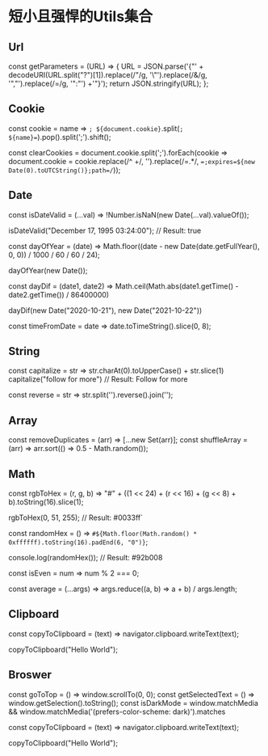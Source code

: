 # 短小且强悍的Utils集合

## Url
const getParameters = (URL) => {
URL = JSON.parse('{"' + decodeURI(URL.split("?")[1]).replace(/"/g, '\\"').replace(/&/g, '","').replace(/=/g, '":"') +'"}');
return JSON.stringify(URL);
};



## Cookie

const cookie = name => `; ${document.cookie}`.split(`; ${name}=`).pop().split(';').shift();

const clearCookies = document.cookie.split(';').forEach(cookie => document.cookie = cookie.replace(/^ +/, '').replace(/=.\*/, `=;expires=${new Date(0).toUTCString()};path=/`));






## Date
const isDateValid = (...val) => !Number.isNaN(new Date(...val).valueOf());

isDateValid("December 17, 1995 03:24:00");
// Result: true

const dayOfYear = (date) =>
Math.floor((date - new Date(date.getFullYear(), 0, 0)) / 1000 / 60 / 60 / 24);

dayOfYear(new Date());

const dayDif = (date1, date2) => Math.ceil(Math.abs(date1.getTime() - date2.getTime()) / 86400000)

dayDif(new Date("2020-10-21"), new Date("2021-10-22"))

const timeFromDate = date => date.toTimeString().slice(0, 8);



## String
const capitalize = str => str.charAt(0).toUpperCase() + str.slice(1)
capitalize("follow for more")
// Result: Follow for more

const reverse = str => str.split('').reverse().join('');

## Array
const removeDuplicates = (arr) => [...new Set(arr)];
const shuffleArray = (arr) => arr.sort(() => 0.5 - Math.random());


## Math
const rgbToHex = (r, g, b) =>
"#" + ((1 << 24) + (r << 16) + (g << 8) + b).toString(16).slice(1);

rgbToHex(0, 51, 255);
// Result: #0033ff`

const randomHex = () => `#${Math.floor(Math.random() * 0xffffff).toString(16).padEnd(6, "0")}`;

console.log(randomHex());
// Result: #92b008

const isEven = num => num % 2 === 0;

const average = (...args) => args.reduce((a, b) => a + b) / args.length;






## Clipboard
const copyToClipboard = (text) => navigator.clipboard.writeText(text);

copyToClipboard("Hello World");

## Broswer
const goToTop = () => window.scrollTo(0, 0);
const getSelectedText = () => window.getSelection().toString();
const isDarkMode = window.matchMedia && window.matchMedia('(prefers-color-scheme: dark)').matches

const copyToClipboard = (text) => navigator.clipboard.writeText(text);

copyToClipboard("Hello World");

